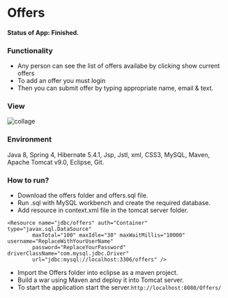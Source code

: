 # Offers

#### Status of App: Finished. 

### Functionality
* Any person can see the list of offers availabe by clicking show current offers
* To add an offer you must login
* Then you can submit offer by typing appropriate name, email & text.

### View
![collage](https://user-images.githubusercontent.com/26859920/29335717-36dcee8a-81d1-11e7-965a-e6eeab6e3590.jpg)


### Environment

Java 8, Spring 4, Hibernate 5.4.1, Jsp, Jstl, xml, CSS3, MySQL, Maven, Apache Tomcat v9.0, Eclipse, Git. 

### How to run?
* Download the offers folder and offers.sql file.
* Run .sql with MySQL workbench and create the required database.
* Add resource in context.xml file in the tomcat server folder.
```
<Resource name="jdbc/offers" auth="Container" type="javax.sql.DataSource"
		maxTotal="100" maxIdle="30" maxWaitMillis="10000" username="ReplaceWithYourUserName"
		password="ReplaceYourPassword" driverClassName="com.mysql.jdbc.Driver"
		url="jdbc:mysql://localhost:3306/offers" />
```
* Import the Offers folder into eclipse as a maven project.
* Build a war using Maven and deploy it into Tomcat server.
* To start the application start the server.`http://localhost:8080/Offers/`
